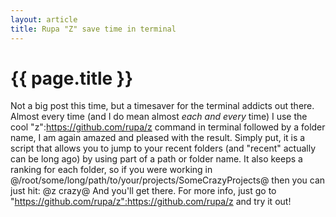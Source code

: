 ```yaml
---
layout: article
title: Rupa "Z" save time in terminal
---
```


{{ page.title }}
================

Not a big post this time, but a timesaver for the terminal addicts out there. Almost every time (and I do mean almost *_each and every_* time) I use the cool "z":https://github.com/rupa/z command in terminal followed by a folder name, I am again amazed and pleased with the result. Simply put, it is a script that allows you to jump to your recent folders (and "recent" actually can be long ago) by using part of a path or folder name. It also keeps a ranking for each folder, so if you were working in
@/root/some/long/path/to/your/projects/SomeCrazyProjects@
then you can just hit:
@z crazy@
And you'll get there. For more info, just go to "https://github.com/rupa/z":https://github.com/rupa/z and try it out!
